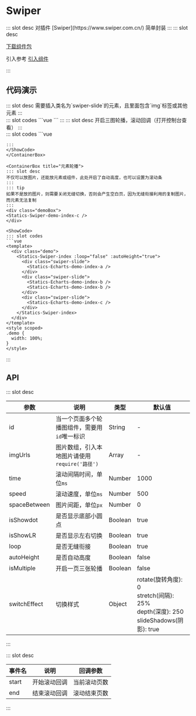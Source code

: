# Swiper

<ContainerBox title="介绍">
::: slot desc
对插件 [Swiper](https://www.swiper.com.cn/) 简单封装
:::
</ContainerBox>

<ContainerBox title="下载并引入">
::: slot desc

[下载组件包](https://gitee.com/lengyibai/component-package/raw/master/LibSwiper.zip)

引入参考 [引入组件](/Components/Base/start.html#引入组件)

:::
</ContainerBox>

## 代码演示

<ContainerBox title="基础用法">
::: slot desc
需要插入类名为`swiper-slide`的元素，且里面包含`img`标签或其他元素
:::

<div class="demoBox">
<Statics-Swiper-demo-index-a />
</div>

<ShowCode>
::: slot codes
```vue
<template>
  <div class="demo">
    <LibSwiper>
      <div class="swiper-slide">
        <img src="./img/1.png" alt />
      </div>
      <div class="swiper-slide">
        <img src="./img/2.png" alt />
      </div>
      <div class="swiper-slide">
        <img src="./img/3.png" alt />
      </div>
      <div class="swiper-slide">
        <img src="./img/4.png" alt />
      </div>
      <div class="swiper-slide">
        <img src="./img/5.png" alt />
      </div>
    </LibSwiper>
  </div>
</template>
<style scoped>
.demo {
  width: 100%;
}
</style>
```
:::
</ShowCode>
</ContainerBox>

<ContainerBox title="自定义样式">
::: slot desc
开启三图轮播，滚动回调（打开控制台查看）
:::

<div class="demoBox">
<Statics-Swiper-demo-index-b />
</div>

<ShowCode>
::: slot codes
```vue
<template>
  <div class="demo">
    <!-- 需要插入类名为swiper-slide的元素，且里面包含img标签 -->
    <Statics-Swiper-index :isMultiple="true" @start="start" @end="end">
      <div class="swiper-slide">
        <img src="./img/1.png" alt />
      </div>
      <div class="swiper-slide">
        <img src="./img/2.png" alt />
      </div>
      <div class="swiper-slide">
        <img src="./img/3.png" alt />
      </div>
      <div class="swiper-slide">
        <img src="./img/4.png" alt />
      </div>
      <div class="swiper-slide">
        <img src="./img/5.png" alt />
      </div>
    </Statics-Swiper-index>
  </div>
</template>
<script>
export default {
  methods: {
    start(i) {
      console.warn(`开始滚动回调，当前第${i}页`);
    },
    end(i) {
      console.warn(`结束滚动回调，当前第${i}页`);
    },
  },
};
</script>
<style scoped>
.demo {
  width: 100%;
}

img {
  width: 100%;
  height: 100%;
  object-fit: cover;
}
</style>

```
:::
</ShowCode>
</ContainerBox>

<ContainerBox title="元素轮播">
::: slot desc
不仅可以放图片，还能放元素或组件，此处开启了自动高度，也可以设置为滚动条
:::
::: tip
如果不是放的图片，则需要关闭无缝切换，否则会产生空白页，因为无缝衔接利用的复制图片，而元素无法复制
:::
<div class="demoBox">
<Statics-Swiper-demo-index-c />
</div>

<ShowCode>
::: slot codes
```vue
<template>
  <div class="demo">
    <Statics-Swiper-index :loop="false" :autoHeight="true">
      <div class="swiper-slide">
        <Statics-Echarts-demo-index-a />
      </div>
      <div class="swiper-slide">
        <Statics-Echarts-demo-index-b />
        <Statics-Echarts-demo-index-b />
      </div>
      <div class="swiper-slide">
        <Statics-Echarts-demo-index-c />
      </div>
    </Statics-Swiper-index>
  </div>
</template>
<style scoped>
.demo {
  width: 100%;
}
</style>
```
:::
</ShowCode>
</ContainerBox>

## API

<ContainerBox title="Props">
::: slot desc

| 参数         | 说明                                          | 类型    | 默认值                                                       |
| ------------ | --------------------------------------------- | ------- | ------------------------------------------------------------ |
| id           | 当一个页面多个轮播图组件，需要用`id`唯一标识  | String  | -                                                            |
| imgUrls      | 图片数组，引入本地图片请使用`require('路径')` | Array   | -                                                            |
| time         | 滚动间隔时间，单位`ms`                        | Number  | 1000                                                         |
| speed        | 滚动速度，单位`ms`                            | Number  | 500                                                          |
| spaceBetween | 图片间距，单位`px`                            | Number  | 0                                                            |
| isShowdot    | 是否显示底部小圆点                            | Boolean | true                                                         |
| isShowLR     | 是否显示左右切换                              | Boolean | true                                                         |
| loop         | 是否无缝衔接                                  | Boolean | true                                                         |
| autoHeight   | 是否自动高度                                  | Boolean | false                                                        |
| isMultiple   | 开启一页三张轮播                              | Boolean | false                                                        |
| switchEffect | 切换样式                                      | Object  | rotate(旋转角度): 0<br />stretch(间隔): 25%<br />depth(深度): 250<br />slideShadows(阴影): true |

:::
</ContainerBox>

<ContainerBox title="Events">
::: slot desc

| 事件名 | 说明         | 回调参数     |
| ------ | ------------ | ------------ |
| start  | 开始滚动回调 | 当前滚动页数 |
| end    | 结束滚动回调 | 滚动结束页数 |

:::
</ContainerBox>
